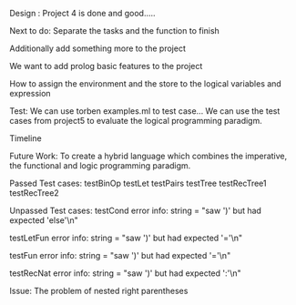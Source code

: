 Design :
Project 4 is done and good.....

Next to do:
Separate the tasks and the function to finish 

Additionally add something more to the project

We want to add prolog basic features to the project

How to assign the environment and the store to the logical variables and expression 

Test:
We can use torben examples.ml to test case...
We can use the test cases from project5 to evaluate the logical programming paradigm.

Timeline

Future Work: To create a hybrid language which combines the imperative, the functional and logic programming paradigm.


Passed Test cases:
testBinOp
testLet
testPairs
testTree
testRecTree1
testRecTree2

Unpassed Test cases:
testCond
error info: string = "saw ')' but had expected 'else'\n"

testLetFun
error info: string = "saw ')' but had expected '='\n"

testFun
error info: string = "saw ')' but had expected '='\n" 

testRecNat
error info: string = "saw ')' but had expected ':'\n"


Issue: The problem of nested right parentheses
